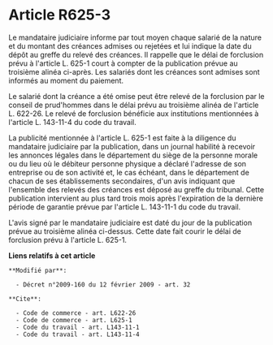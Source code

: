 # Article R625-3

Le mandataire judiciaire informe par tout moyen chaque salarié de la nature et du montant des créances admises ou rejetées et
lui indique la date du dépôt au greffe du relevé des créances. Il rappelle que le délai de forclusion prévu à l'article L.
625-1 court à compter de la publication prévue au troisième alinéa ci-après. Les salariés dont les créances sont admises sont
informés au moment du paiement. 

Le salarié dont la créance a été omise peut être relevé de la forclusion par le conseil de prud'hommes dans le délai prévu au
troisième alinéa de l'article L. 622-26. Le relevé de forclusion bénéficie aux institutions mentionnées à l'article L.
143-11-4 du code du travail. 

La publicité mentionnée à l'article L. 625-1 est faite à la diligence du mandataire judiciaire par la publication, dans un
journal habilité à recevoir les annonces légales dans le département du siège de la personne morale ou du lieu où le débiteur
personne physique a déclaré l'adresse de son entreprise ou de son activité et, le cas échéant, dans le département de chacun
de ses établissements secondaires, d'un avis indiquant que l'ensemble des relevés des créances est déposé au greffe du
tribunal. Cette publication intervient au plus tard trois mois après l'expiration de la dernière période de garantie prévue
par l'article L. 143-11-1 du code du travail.

L'avis signé par le mandataire judiciaire est daté du jour de la publication prévue au troisième alinéa ci-dessus. Cette date
fait courir le délai de forclusion prévu à l'article L. 625-1.

**Liens relatifs à cet article**

	**Modifié par**:

	  - Décret n°2009-160 du 12 février 2009 - art. 32

	**Cite**:

	  - Code de commerce - art. L622-26
	  - Code de commerce - art. L625-1
	  - Code du travail - art. L143-11-1
	  - Code du travail - art. L143-11-4
